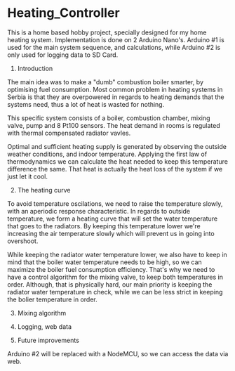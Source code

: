 # Heating_Controller

This is a home based hobby project, specially designed for my home heating system. 
Implementation is done on 2 Arduino Nano's. Arduino #1 is used for the main system sequence, and calculations, while Arduino #2 is only used for logging data to SD Card. 

1. Introduction

The main idea was to make a "dumb" combustion boiler smarter, by optimising fuel consumption. Most common problem in heating systems in Serbia is that they are overpowered in regards to heating demands that the systems need, thus a lot of heat is wasted for nothing. 

This specific system consists of a boiler, combustion chamber, mixing valve, pump and 8 Pt100 sensors. The heat demand in rooms is regulated  with thermal compensated radiator vavles. 

Optimal and sufficient heating supply is generated by observing the outside weather conditions, and indoor temperature. Applying the first law of thermodynamics we can calculate the heat needed to keep this temperature difference the same. That heat is actually the heat loss of the system if we just let it cool.

2. The heating curve

To avoid temperature oscilations, we need to raise the temperature slowly, with an aperiodic response characteristic. In regards to outside temperature, we form a heating curve that will set the water temperature that goes to the radiators. By keeping this temperature lower we're increasing the air temperature slowly which will prevent us in going into overshoot.

While keeping the radiator water temperature lower, we also have to keep in mind that the boiler water temperature needs to be high, so we can maximize the boiler fuel consumption efficiency. That's why we need to have a control algorithm for the mixing valve, to keep both temperatures in order. Although, that is physically hard, our main priority is keeping the radiator water temperature in check, while we can be less strict in keeping the bolier temperature in order. 

3. Mixing algorithm

4. Logging, web data

5. Future improvements 

Arduino #2 will be replaced with a NodeMCU, so we can access the data via web. 

